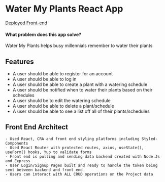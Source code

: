 # Water My Plants React App

[Deployed Front-end](https://water-my-plants-web26.netlify.app/)

#### What problem does this app solve? 
Water My Plants helps busy millennials remember to water their plants 

## Features

- A user should be able to register for an account
- A user should be able to log in
- A user should be able to create a plant with a watering schedule
- A user should be notified when to water their plants based on their schedules
- A user should be to edit the watering schedule
- A user should be able to delete a plant/schedule
- A user should be able to see a list off all of their plants/schedules


## **Front End Architect**

    - Used React, CRA and front end styling platforms including Styled-Components
    - Used React Router with protected routes, axios, useState(), useForm() hooks, Yup to validate forms
    - Front end is pulling and sending data backend created with Node.Js and Express
    - User Login/Signup Pages built and ready to handle the token being sent between backend and front end
    - Users can interact with ALL CRUD operations on the Project data



